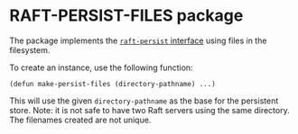 RAFT-PERSIST-FILES package
==========================

The package implements the [`raft-persist` interface][rp-api] using files in the filesystem.

[rp-api]: https://github.com/nklein/raft/blob/develop/src/persist/interface

To create an instance, use the following function:

    (defun make-persist-files (directory-pathname) ...)

This will use the given `directory-pathname` as the base for the persistent store.
Note: it is not safe to have two Raft servers using the same directory.
The filenames created are not unique.
